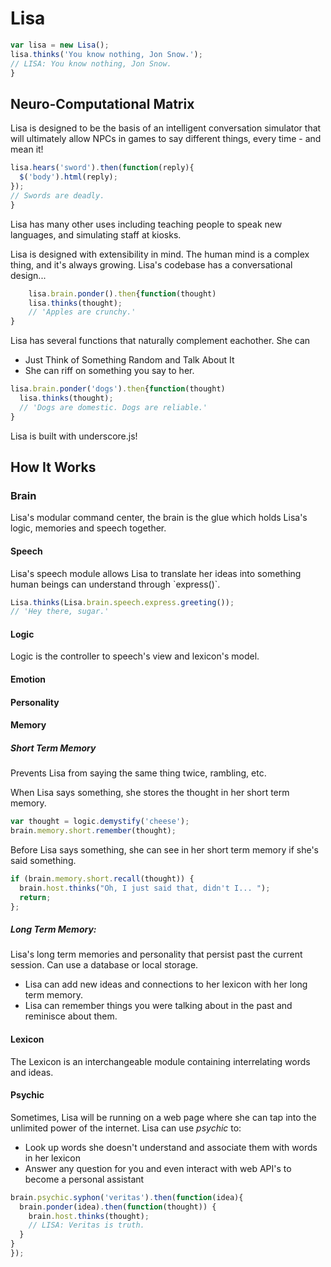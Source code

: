 <h1>Lisa</h1>

```javascript
var lisa = new Lisa();
lisa.thinks('You know nothing, Jon Snow.');
// LISA: You know nothing, Jon Snow.
}
```

<h2>Neuro-Computational Matrix</h2>
<p>Lisa is designed to be the basis of an intelligent conversation simulator that will ultimately allow NPCs in games to say different things, every time - and mean it!</p>

```javascript
lisa.hears('sword').then(function(reply){
  $('body').html(reply);
});
// Swords are deadly.
}
```

<p>Lisa has many other uses including teaching people to speak new languages, and simulating staff at kiosks.</p>
<p>Lisa is designed with extensibility in mind. The human mind is a complex thing, and it's always growing. Lisa's codebase has a conversational design...</p>

```javascript
    lisa.brain.ponder().then{function(thought)
    lisa.thinks(thought);
    // 'Apples are crunchy.'
}
```

<p>
	Lisa has several functions that naturally complement eachother. She can
	<ul>
		<li>Just Think of Something Random and Talk About It</li>
		<li>She can riff on something you say to her.
		</li>
	</ul>
</p>

```javascript
lisa.brain.ponder('dogs').then{function(thought)
  lisa.thinks(thought);
  // 'Dogs are domestic. Dogs are reliable.'
}
```
<p>Lisa is built with underscore.js!</p>
<h2>How It Works</h2>
<h3>Brain</h3>
<p>Lisa's modular command center, the brain is the glue which holds Lisa's logic, memories and speech together.</p>
<h4>Speech</h4>
<p>
  Lisa's speech module allows Lisa to translate her ideas into something human beings can understand through `express()`.
</p>

```javascript
Lisa.thinks(Lisa.brain.speech.express.greeting());
// 'Hey there, sugar.'
```

<h4>Logic</h4>
<p>
  Logic is the controller to speech's view and lexicon's model.  
</p>
<h4>Emotion</h4>
<h4>Personality</h4>    
<h4>Memory</h4>    
<h5>Short Term Memory</h5>
<p>Prevents Lisa from saying the same thing twice, rambling, etc.</p>
<p>When Lisa says something, she stores the thought in her short term memory.</p>

```javascript
var thought = logic.demystify('cheese');
brain.memory.short.remember(thought);
```

<p>Before Lisa says something, she can see in her short term memory if she's said something.</p>


```javascript
if (brain.memory.short.recall(thought)) {
  brain.host.thinks("Oh, I just said that, didn't I... ");
  return;
};
```

<h5>Long Term Memory:</h5>
<p>Lisa's long term memories and personality that persist past the current session. Can use a database or local storage.</p>
<ul>
  <li>Lisa can add new ideas and connections to her lexicon with her long term memory.</li>
  <li>Lisa can remember things you were talking about in the past and reminisce about them.</li>
</ul>
<h4>Lexicon</h4>
<p>
  The Lexicon is an interchangeable module containing interrelating words and ideas. 
</p>

<h4>Psychic</h4>
<p>
  Sometimes, Lisa will be running on a web page where she can tap into the unlimited power of the internet. Lisa can use <i>psychic</i> to:
  <ul>
    <li>
      Look up words she doesn't understand and associate them with words in her lexicon
    </li>
    <li>
      Answer any question for you and even interact with web API's to become a personal assistant
    </li>
  </ul>
</p>

```javascript
brain.psychic.syphon('veritas').then(function(idea){
  brain.ponder(idea).then(function(thought)) {
    brain.host.thinks(thought);
    // LISA: Veritas is truth.
  }
}
});
```


